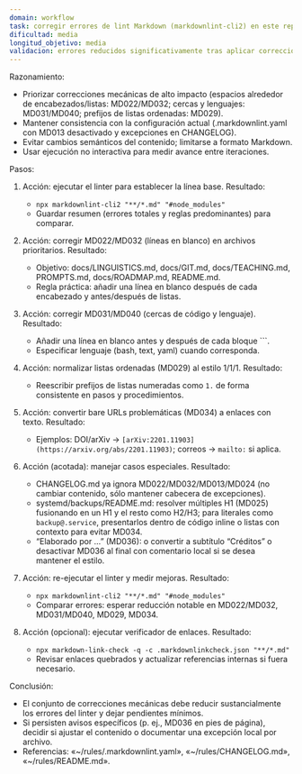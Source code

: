 ```yaml
---
domain: workflow
task: corregir errores de lint Markdown (markdownlint-cli2) en este repositorio
dificultad: media
longitud_objetivo: media
validacion: errores reducidos significativamente tras aplicar correcciones y re-ejecutar linter
---
```

<!-- markdownlint-disable MD041 -->

Razonamiento:
- Priorizar correcciones mecánicas de alto impacto (espacios alrededor de encabezados/listas: MD022/MD032; cercas y lenguajes: MD031/MD040; prefijos de listas ordenadas: MD029).
- Mantener consistencia con la configuración actual (.markdownlint.yaml con MD013 desactivado y excepciones en CHANGELOG).
- Evitar cambios semánticos del contenido; limitarse a formato Markdown.
- Usar ejecución no interactiva para medir avance entre iteraciones.

Pasos:
1) Acción: ejecutar el linter para establecer la línea base.
   Resultado:
   - `npx markdownlint-cli2 "**/*.md" "#node_modules"`
   - Guardar resumen (errores totales y reglas predominantes) para comparar.

2) Acción: corregir MD022/MD032 (líneas en blanco) en archivos prioritarios.
   Resultado:
   - Objetivo: docs/LINGUISTICS.md, docs/GIT.md, docs/TEACHING.md, PROMPTS.md, docs/ROADMAP.md, README.md.
   - Regla práctica: añadir una línea en blanco después de cada encabezado y antes/después de listas.

3) Acción: corregir MD031/MD040 (cercas de código y lenguaje).
   Resultado:
   - Añadir una línea en blanco antes y después de cada bloque ```.
   - Especificar lenguaje (bash, text, yaml) cuando corresponda.

4) Acción: normalizar listas ordenadas (MD029) al estilo 1/1/1.
   Resultado:
   - Reescribir prefijos de listas numeradas como `1.` de forma consistente en pasos y procedimientos.

5) Acción: convertir bare URLs problemáticas (MD034) a enlaces con texto.
   Resultado:
   - Ejemplos: DOI/arXiv → `[arXiv:2201.11903](https://arxiv.org/abs/2201.11903)`; correos → `mailto:` si aplica.

6) Acción (acotada): manejar casos especiales.
   Resultado:
   - CHANGELOG.md ya ignora MD022/MD032/MD013/MD024 (no cambiar contenido, sólo mantener cabecera de excepciones).
   - systemd/backups/README.md: resolver múltiples H1 (MD025) fusionando en un H1 y el resto como H2/H3; para literales como `backup@.service`, presentarlos dentro de código inline o listas con contexto para evitar MD034.
   - “Elaborado por …” (MD036): o convertir a subtítulo “Créditos” o desactivar MD036 al final con comentario local si se desea mantener el estilo.

7) Acción: re-ejecutar el linter y medir mejoras.
   Resultado:
   - `npx markdownlint-cli2 "**/*.md" "#node_modules"`
   - Comparar errores: esperar reducción notable en MD022/MD032, MD031/MD040, MD029, MD034.

8) Acción (opcional): ejecutar verificador de enlaces.
   Resultado:
   - `npx markdown-link-check -q -c .markdownlinkcheck.json "**/*.md"`
   - Revisar enlaces quebrados y actualizar referencias internas si fuera necesario.

Conclusión:
- El conjunto de correcciones mecánicas debe reducir sustancialmente los errores del linter y dejar pendientes mínimos.
- Si persisten avisos específicos (p. ej., MD036 en pies de página), decidir si ajustar el contenido o documentar una excepción local por archivo.
- Referencias: «~/rules/.markdownlint.yaml», «~/rules/CHANGELOG.md», «~/rules/README.md».
